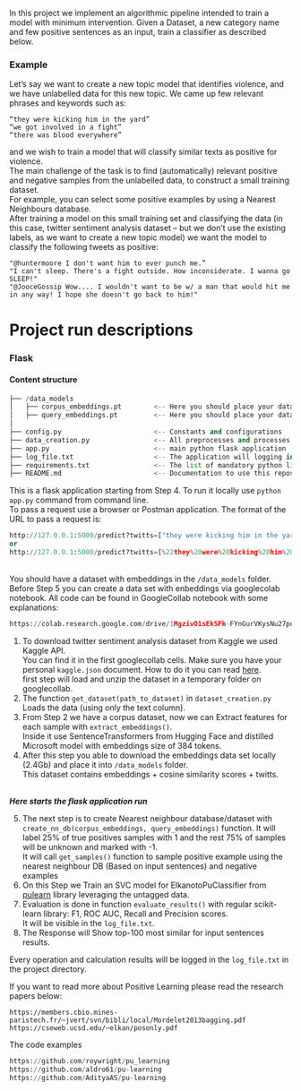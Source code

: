 In this project we implement an algorithmic pipeline intended to train a model with minimum intervention.
Given a Dataset, a new category name and few positive sentences as an input, train a classifier as described below.
### Example
Let’s say we want to create a new topic model that identifies violence, and we have unlabelled data for this new topic.
We came up few relevant phrases and keywords such as:
```
“they were kicking him in the yard” 
“we got involved in a fight”
“there was blood everywhere”
```
and we wish to train a model that will classify similar texts as positive for violence.
<br>The main challenge of the task is to find (automatically) relevant positive and negative samples from the unlabelled data, to construct a small training dataset.<br> For example, you can select some positive examples by using a Nearest Neighbours database.
<br>After training a model on this small training set and classifying the data (in this case, twitter sentiment analysis dataset – but we don’t use the existing labels, as we want to create a new topic model) we want the model to
classify the following tweets as positive:
```
"@huntermoore I don't want him to ever punch me.”
"I can't sleep. There's a fight outside. How inconsiderate. I wanna go SLEEP!"
"@JooceGossip Wow.... I wouldn't want to be w/ a man that would hit me in any way! I hope she doesn't go back to him!"
```

# Project run  descriptions

### Flask
#### Content structure
```python
├── /data_models
│   ├── corpus_embeddings.pt        <-- Here you should place your dataset with corpus embeddings
│   ├── query_embeddings.pt         <-- Here you should place your dataset with query embedding
│ 
├── config.py                       <-- Constants and configurations
├── data_creation.py                <-- All preprocesses and processes  functions are here
├── app.py                          <-- main python flask application
├── log_file.txt                    <-- The application will logging in this file
├── requirements.txt                <-- The list of mandatory python libraries and versions
├── README.md                       <-- Documentation to use this repository
```

This is a flask application starting from Step 4. To run it locally use `python app.py`  command from command line. 
<br>To pass a request use a browser or Postman application. The format of the URL to pass a request is:
```python
http://127.0.0.1:5000/predict?twitts=["they were kicking him in the yard", "we got involved in a fight", "there was blood everywhere"]
or
http://127.0.0.1:5000/predict?twitts=[%22they%20were%20kicking%20him%20in%20the%20yard%22,%20%22we%20got%20involved%20in%20a%20fight%22,%22there%20was%20blood%20everywhere%22]
```
<br>You should have a dataset with embeddings in the `/data_models` folder.
<br>Before Step 5 you can create a data set with enbeddings via googlecolab notebook.
All code can be found in GoogleCollab notebook with some explanations:
```python
https://colab.research.google.com/drive/1MgzivO1sEkSFk-FYnGurVKysNu27popA?usp=sharing
```
1. To download twitter sentiment analysis dataset from Kaggle we used Kaggle API.
<br>You can find it in the first googlecollab cells. Make sure you have your personal `kaggle.json` document. How to do it you can read [here](https://forum.jovian.ai/forum/t/what-is-kaggle-api-key-how-to-get-my-kaggle-key/17721).
<br> first step will load and unzip the dataset in a temporary folder on googlecollab.
2. The function `get_dataset(path_to_dataset)` in `dataset_creation.py` Loads the data (using only the text column).
3. From Step 2 we have a corpus dataset, now we can Extract features for each sample with `extract_embeddings()`.
<br> Inside it use SentenceTransformers from Hugging Face and distilled Microsoft model with embeddings size of 384 tokens.
4. After this step you able to download the embeddings data set locally (2.4Gb) and place it into `/data_models` folder. 
<br>This dataset contains embeddings + cosine similarity scores +  twitts.

<br>***Here starts the flask application run***

5. The next step is to create Nearest neighbour database/dataset with `create_nn_db(corpus_embeddings, query_embeddings)` function. It will label 25% of true positives samples with 1 and the rest 75% of samples will be unknown and marked with -1.
<br>It will call `get_samples()` function to sample positive example using the nearest neighbour DB (Based on input sentences) and negative examples
6. On this Step we Train an SVC model for ElkanotoPuClassifier from [pulearn](https://pulearn.github.io/pulearn/) library  leveraging the untagged data.
7. Evaluation is done in function `evaluate_results()` with regular scikit-learn library: F1, ROC AUC, Recall and Precision scores. <br> It will be visible in the `log_file.txt`.
8. The Response will Show top-100 most similar for input sentences results. 

Every operation and calculation results will be logged in the `log_file.txt` in the project directory.

If you want to read more about Positive Learning please read  the research papers below:
```
https://members.cbio.mines-paristech.fr/~jvert/svn/bibli/local/Mordelet2013bagging.pdf
https://cseweb.ucsd.edu/~elkan/posonly.pdf
```

The code examples
```python
https://github.com/roywright/pu_learning
https://github.com/aldro61/pu-learning
https://github.com/AdityaAS/pu-learning
```